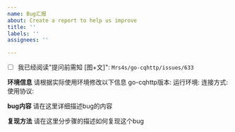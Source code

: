 ```yaml
---
name: Bug汇报
about: Create a report to help us improve
title: ''
labels: ''
assignees: ''

---
```


<!--
在提出ISSUE前，希望您能花费一定的时间执行以下几个步骤以方便我们定位BUG.
1: 确定没有相同问题的ISSUE已被提出.
2: 准确填写环境信息.
3: 最好能打开DEBUG模式并复现相关问题.
4: 如果涉及内存泄漏/CPU占用异常请打开DEBUG模式并下载pprof性能分析.
注: 如果您不知道如何有效、精准地表述，我们建议您先阅读《提问的智慧》 -> https://github.com/ryanhanwu/How-To-Ask-Questions-The-Smart-Way/blob/main/README-zh_CN.md
-->

- [ ] 我已经阅读"提问前需知 [图+文]": `Mrs4s/go-cqhttp/issues/633`

**环境信息**
请根据实际使用环境修改以下信息
go-cqhttp版本: 
运行环境: 
连接方式: 
使用协议: 

**bug内容**
请在这里详细描述bug的内容

**复现方法**
请在这里分步骤的描述如何复现这个bug
